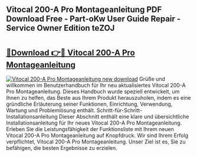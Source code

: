 ## Vitocal 200-A Pro Montageanleitung PDF Download Free - Part-oKw User Guide Repair - Service Owner Edition teZOJ

# <h2><a href="http://df6xyq.blite.top/?on=Vitocal+200-A+Pro+Montageanleitung">🔗Download 👉🔴 Vitocal 200-A Pro Montageanleitung</a></h2>

[![Vitocal 200-A Pro Montageanleitung new download](https://i.imgur.com/lujVjoI.png)](http://df6xyq.blite.top/?on=Vitocal+200-A+Pro+Montageanleitung)
Grüße und willkommen im Benutzerhandbuch für Ihr neu aktualisiertes Vitocal 200-A Pro Montageanleitung. Dieses Handbuch wurde speziell entwickelt, um Ihnen zu helfen, das Beste aus Ihrem Produkt herauszuholen, indem es eine gründliche Erläuterung seiner Funktionen, Einrichtung, Verwendung, Wartung und Problemlösung enthält. Schritt-für-Schritt-Installationsanleitung Dieser Abschnitt enthält eine klare und übersichtliche Installationsanleitung für Ihr neues Vitocal 200-A Pro Montageanleitung. Erleben Sie die Leistungsfähigkeit der Funktionsliste mit Ihrem neuen Vitocal 200-A Pro Montageanleitung auf Knopfdruck. Wir sind Ihrem Erfolg verpflichtet, Vitocal 200-A Pro Montageanleitung. Unser Ziel ist es, Sie zu befähigen, die besten Ergebnisse zu erzielen.

